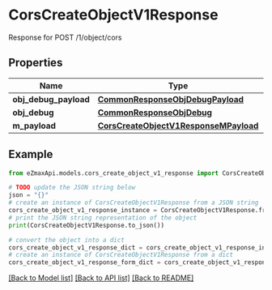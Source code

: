 # CorsCreateObjectV1Response

Response for POST /1/object/cors

## Properties

Name | Type | Description | Notes
------------ | ------------- | ------------- | -------------
**obj_debug_payload** | [**CommonResponseObjDebugPayload**](CommonResponseObjDebugPayload.md) |  | 
**obj_debug** | [**CommonResponseObjDebug**](CommonResponseObjDebug.md) |  | [optional] 
**m_payload** | [**CorsCreateObjectV1ResponseMPayload**](CorsCreateObjectV1ResponseMPayload.md) |  | 

## Example

```python
from eZmaxApi.models.cors_create_object_v1_response import CorsCreateObjectV1Response

# TODO update the JSON string below
json = "{}"
# create an instance of CorsCreateObjectV1Response from a JSON string
cors_create_object_v1_response_instance = CorsCreateObjectV1Response.from_json(json)
# print the JSON string representation of the object
print(CorsCreateObjectV1Response.to_json())

# convert the object into a dict
cors_create_object_v1_response_dict = cors_create_object_v1_response_instance.to_dict()
# create an instance of CorsCreateObjectV1Response from a dict
cors_create_object_v1_response_form_dict = cors_create_object_v1_response.from_dict(cors_create_object_v1_response_dict)
```
[[Back to Model list]](../README.md#documentation-for-models) [[Back to API list]](../README.md#documentation-for-api-endpoints) [[Back to README]](../README.md)


